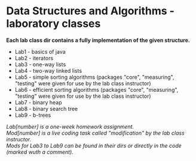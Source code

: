 # Data Structures and Algorithms - laboratory classes

__Each lab class dir contains a fully implementation of the given structure.__
* Lab1 - basics of java
* Lab2 - iterators
* Lab3 - one-way lists
* Lab4 - two-way linked lists
* Lab5 - simple sorting algorithms (packages "core", "measuring", "testing" were given for use by the lab class instructor)
* Lab6 - efficient sorting algorithms (packages "core", "measuring", "testing" were given for use by the lab class instructor)
* Lab7 - binary heap
* Lab8 - binary search tree
* Lab9 - b-trees

_Lab[number] is a one-week homework assignment.<br>_
_Mod[number] is a live coding task called "modification" by the lab class instructor.<br>_
_Mods for Lab3 to Lab9 can be found in their dirs or directly in the code (marked wuth a comment)._
